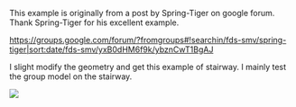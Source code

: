 This example is originally from a post by Spring-Tiger on google forum.  
Thank Spring-Tiger for his excellent example.  

https://groups.google.com/forum/?fromgroups#!searchin/fds-smv/spring-tiger|sort:date/fds-smv/yxB0dHM6f9k/ybznCwT1BgAJ

I slight modify the geometry and get this example of stairway.  I mainly test the group model on the stairway.  

![](https://github.com/godisreal/test-crowd-dynamics/blob/master/staircase/stairs_201902b_0047.png)
